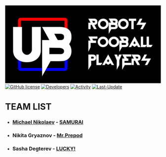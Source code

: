 [![PREVIEW](https://github.com/UBER-BLACK/Robots-Football-Players/raw/main/DOCUMENTATION/PREVIEW/GITHUB-PREVIEW/PNG/PREVIEW.png)](https://github.com/UBER-BLACK/Robots-Football-Players)
[![GitHub license](https://img.shields.io/github/license/UBER-BLACK/Robots-Football-Players?style=for-the-badge)](https://raw.githubusercontent.com/UBER-BLACK/Robots-Football-Players/main/LICENSE)
[![Developers](https://img.shields.io/badge/developers-5-green?style=for-the-badge)](https://github.com/UBER-BLACK/Robots-Football-Players)
[![Activity](https://img.shields.io/github/commit-activity/m/UBER-BLACK/Robots-Football-Players?style=for-the-badge)](https://github.com/UBER-BLACK/Robots-Football-Players)
[![Last-Update](https://img.shields.io/github/last-commit/UBER-BLACK/Robots-Football-Players?style=for-the-badge)](https://github.com/UBER-BLACK/Robots-Football-Players)
# **TEAM LIST**
- ### **[Michael Nikolaev](https://GitHub.com/THEBIGMISHA/) - [SAMURAI](https://github.com/UBER-BLACK/Robots-Football-Players/tree/main/ROBOTS/SAMURAI)**
- ### **Nikita Gryaznov - [Mr.Prepod](https://github.com/UBER-BLACK/Robots-Football-Players/tree/main/ROBOTS/MR-PREPOD)**
- ### **Sasha Degterev - [LUCKY!](https://github.com/UBER-BLACK/Robots-Football-Players/tree/main/ROBOTS/LUCKY)**
